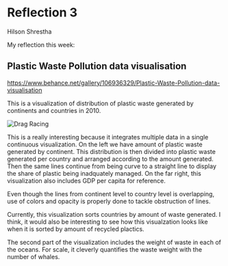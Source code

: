 # Reflection 3
Hilson Shrestha

My reflection this week: 
## Plastic Waste Pollution data visualisation
https://www.behance.net/gallery/106936329/Plastic-Waste-Pollution-data-visualisation


This is a visualization of distribution of plastic waste generated by continents and countries in 2010.

![Drag Racing](https://mir-s3-cdn-cf.behance.net/project_modules/fs/906be4106936329.5fabeafe9b5ba.jpg)


This is a really interesting because it integrates multiple data in a single continuous visualization. On the left we have amount of plastic waste generated by continent. This distribution is then divided into plastic waste generated per country and arranged according to the amount generated. Then the same lines continue from being curve to a straight line to display the share of plastic being inadquately managed. On the far right, this visualization also includes GDP per capita for reference.

Even though the lines from continent level to country level is overlapping, use of colors and opacity is properly done to tackle obstruction of lines.

Currently, this visualization sorts countries by amount of waste generated. I think, it would also be interesting to see how this visualzation looks like when it is sorted by amount of recycled plactics.

The second part of the visualization includes the weight of waste in each of the oceans. For scale, it cleverly quantifies the waste weight with the number of whales.

